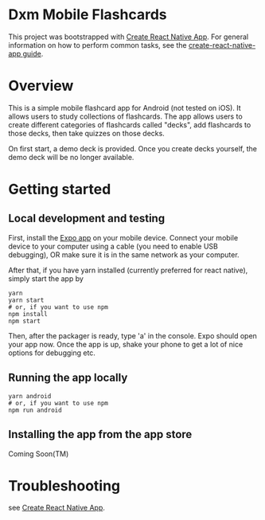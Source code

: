 # Dxm Mobile Flashcards

This project was bootstrapped with [Create React Native App](https://github.com/react-community/create-react-native-app).
For general information on how to perform common tasks, see the [create-react-native-app guide](https://github.com/react-community/create-react-native-app/blob/master/react-native-scripts/template/README.md).

# Overview

This is a simple mobile flashcard app for Android (not tested on iOS).
It allows users to study collections of flashcards. 
The app allows users to create different categories of flashcards called "decks", 
add flashcards to those decks, then take quizzes on those decks.

On first start, a demo deck is provided. 
Once you create decks yourself, the demo deck will be no longer available.

# Getting started

## Local development and testing

First, install the [Expo app](https://expo.io) on your mobile device. 
Connect your mobile device to your computer using a cable (you need to enable USB debugging),
OR make sure it is in the same network as your computer.

After that, if you have yarn installed (currently preferred for react native), simply start the app by
```
yarn
yarn start
# or, if you want to use npm
npm install
npm start
```
Then, after the packager is ready, type 'a' in the console. Expo should open your app now.
Once the app is up, shake your phone to get a lot of nice options for debugging etc.
 
## Running the app locally 
```
yarn android
# or, if you want to use npm
npm run android
```

## Installing the app from the app store
Coming Soon(TM)

# Troubleshooting
see [Create React Native App](https://github.com/react-community/create-react-native-app).
